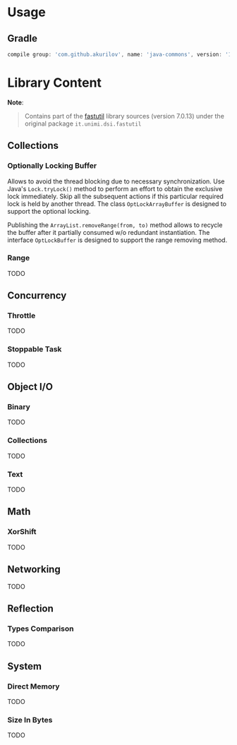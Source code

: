 # Usage

## Gradle

```groovy
compile group: 'com.github.akurilov', name: 'java-commons', version: '1.3.0'
```

# Library Content

**Note**:
> Contains part of the [fastutil](http://fastutil.di.unimi.it/) library
> sources (version 7.0.13) under the original package
> `it.unimi.dsi.fastutil`

## Collections

### Optionally Locking Buffer

Allows to avoid the thread blocking due to necessary synchronization.
Use Java's ```Lock.tryLock()``` method to perform an effort to obtain the exclusive lock immediately.
Skip all the subsequent actions if this particular required lock is held by another thread.
The class ```OptLockArrayBuffer``` is designed to support the optional locking.

Publishing the ```ArrayList.removeRange(from, to)``` method allows to recycle the buffer after it
partially consumed w/o redundant instantiation. The interface ```OptLockBuffer``` is designed to support the range removing method.

### Range

TODO

## Concurrency

### Throttle

TODO

### Stoppable Task

TODO

## Object I/O

### Binary

TODO

### Collections

TODO

### Text

TODO

## Math

### XorShift

TODO

## Networking

TODO

## Reflection

### Types Comparison

TODO

## System

### Direct Memory

TODO

### Size In Bytes

TODO
